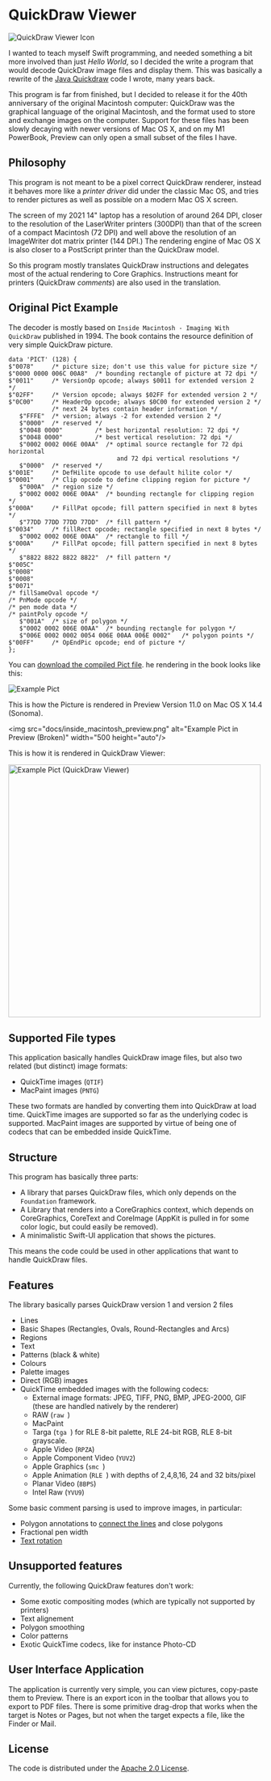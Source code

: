 #  QuickDraw Viewer

![QuickDraw Viewer Icon](QuickDrawViewer/Assets.xcassets/AppIcon.appiconset/Icon128.png)

I wanted to teach myself Swift programming, and needed something a bit more involved than just _Hello World_, so I decided the write a program that would decode QuickDraw image files and display them. This was basically a rewrite of the [Java Quickdraw](https://github.com/wiesmann/JavaQuickDraw) code I wrote, many years back.

This program is far from finished, but I decided to release it for the 40th anniversary of the original Macintosh computer: QuickDraw was the graphical language of the original Macintosh, and the format used to store and exchange images on the computer. Support for these files has been slowly decaying with newer versions of Mac OS X, and on my M1 PowerBook, Preview can only open a small subset of the files I have.

## Philosophy

This program is not meant to be a pixel correct QuickDraw renderer,
instead it behaves more like a _printer driver_ did under the classic Mac OS,
and tries to render pictures as well as possible on a modern Mac OS X screen.

The screen of my 2021 14" laptop has a resolution of around 264 DPI, 
closer to the resolution of the LaserWriter printers (300DPI) than that of the screen
of a compact Macintosh (72 DPI) and well above the resolution of an ImageWriter dot matrix printer (144 DPI.)
The rendering engine of Mac OS X is also closer to a PostScript printer than the QuickDraw model.

So this program mostly translates QuickDraw instructions and delegates most of the actual rendering to Core Graphics.
Instructions meant for printers (QuickDraw _comments_) are also used in the translation.

## Original Pict Example

The decoder is mostly based on `Inside Macintosh - Imaging With QuickDraw` published in 1994.
The book contains the resource definition of very simple QuickDraw picture.
```
data 'PICT' (128) {
$"0078"     /* picture size; don't use this value for picture size */
$"0000 0000 006C 00A8"  /* bounding rectangle of picture at 72 dpi */
$"0011"     /* VersionOp opcode; always $0011 for extended version 2 */
$"02FF"     /* Version opcode; always $02FF for extended version 2 */
$"0C00"     /* HeaderOp opcode; always $0C00 for extended version 2 */
            /* next 24 bytes contain header information */
   $"FFFE"  /* version; always -2 for extended version 2 */
   $"0000"  /* reserved */
   $"0048 0000"         /* best horizontal resolution: 72 dpi */
   $"0048 0000"         /* best vertical resolution: 72 dpi */
   $"0002 0002 006E 00AA"  /* optimal source rectangle for 72 dpi horizontal
                              and 72 dpi vertical resolutions */
   $"0000"  /* reserved */
$"001E"     /* DefHilite opcode to use default hilite color */
$"0001"     /* Clip opcode to define clipping region for picture */
   $"000A"  /* region size */
   $"0002 0002 006E 00AA"  /* bounding rectangle for clipping region */
$"000A"     /* FillPat opcode; fill pattern specified in next 8 bytes */
   $"77DD 77DD 77DD 77DD"  /* fill pattern */
$"0034"     /* fillRect opcode; rectangle specified in next 8 bytes */
   $"0002 0002 006E 00AA"  /* rectangle to fill */
$"000A"     /* FillPat opcode; fill pattern specified in next 8 bytes */
   $"8822 8822 8822 8822"  /* fill pattern */
$"005C"
$"0008"
$"0008"
$"0071"
/* fillSameOval opcode */
/* PnMode opcode */
/* pen mode data */
/* paintPoly opcode */
   $"001A"  /* size of polygon */
   $"0002 0002 006E 00AA"  /* bounding rectangle for polygon */
   $"006E 0002 0002 0054 006E 00AA 006E 0002"   /* polygon points */
$"00FF"     /* OpEndPic opcode; end of picture */
}; 
```

You can [download the compiled Pict file](docs/inside_macintosh.pict).
he rendering in the book looks like this:

![Example Pict](docs/inside_macintosh_listing_A5.png)

This is how the Picture is rendered in Preview Version 11.0 on Mac OS X 14.4 (Sonoma).

<img src="docs/inside_macintosh_preview.png" alt="Example Pict in Preview (Broken)" width="500 height="auto"/>

This is how it is rendered in QuickDraw Viewer:

<img src="docs/inside_macintosh_pict.png" alt="Example Pict (QuickDraw Viewer)" width="500" height="auto"/>

## Supported File types

This application basically handles QuickDraw image files, but also two related (but distinct) image formats:

* QuickTime images (`QTIF`) 
* MacPaint images (`PNTG`)

These two formats are handled by converting them into QuickDraw at load time.
QuickTime images are supported so far as the underlying codec is supported.
MacPaint images are supported by virtue of being one of codecs that can be embedded inside QuickTime.

## Structure

This program has basically three parts:

* A library that parses QuickDraw files, which only depends on the `Foundation` framework.
* A Library that renders into a CoreGraphics context, which depends on CoreGraphics, CoreText and CoreImage (AppKit is pulled in for some color logic, but could easily be removed).
* A minimalistic Swift-UI application that shows the pictures. 

This means the code could be used in other applications that want to handle QuickDraw files.

## Features

The library basically parses QuickDraw version 1 and version 2 files

* Lines
* Basic Shapes (Rectangles, Ovals, Round-Rectangles and Arcs)
* Regions
* Text
* Patterns (black & white)
* Colours
* Palette images
* Direct (RGB) images
* QuickTime embedded images with the following codecs:
  * External image formats: JPEG, TIFF, PNG, BMP, JPEG-2000, GIF 
    (these are handled natively by the renderer)
  * RAW (`raw `)
  * MacPaint
  * Targa (`tga `) for RLE 8-bit palette, RLE 24-bit RGB, RLE 8-bit grayscale.
  * Apple Video (`RPZA`)
  * Apple Component Video (`YUV2`)
  * Apple Graphics (`smc `)
  * Apple Animation (`RLE `) with depths of 2,4,8,16, 24 and 32 bits/pixel
  * Planar Video (`8BPS`)
  * Intel Raw (`YVU9`)

Some basic comment parsing is used to improve images, in particular:

* Polygon annotations to [connect the lines](https://wiesmann.codiferes.net/wordpress/archives/37337) and close polygons
* Fractional pen width
* [Text rotation](https://wiesmann.codiferes.net/wordpress/archives/37285)

## Unsupported features

Currently, the following QuickDraw features don't work:

* Some exotic compositing modes (which are typically not supported by printers)
* Text alignement
* Polygon smoothing
* Color patterns
* Exotic QuickTime codecs, like for instance Photo-CD

## User Interface Application

The application is currently very simple, you can view pictures, copy-paste them to Preview. 
There is an export icon in the toolbar that allows you to export to PDF files. 
There is some primitive drag-drop that works when the target is Notes or Pages, but not when the target expects a file, like the Finder or Mail.

## License 

The code is distributed under the [Apache 2.0 License](License.txt).
